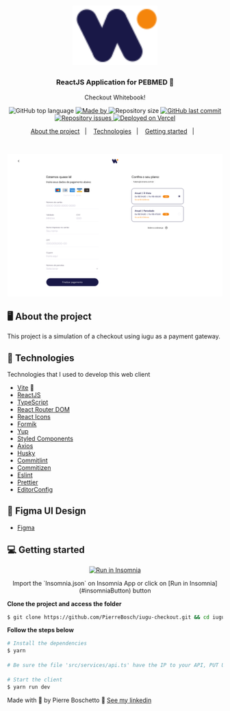 <h1 align="center">
  <img alt="Logo" src="./src/assets/images/white-book.svg" width="200px">
</h1>

<h3 align="center">
  ReactJS Application for PEBMED 💙
</h3>

<p align="center">Checkout Whitebook!</p>

<p align="center">
  <img alt="GitHub top language" src="https://img.shields.io/github/languages/top/PierreBosch/iugu-checkout?color=%F5850B">

  <a href="https://www.linkedin.com/in/pierre-boschetto-924704146/" target="_blank" rel="noopener noreferrer">
    <img alt="Made by" src="https://img.shields.io/badge/made%20by-Pierre%20Boschetto-%F5850B">
  </a>

  <img alt="Repository size" src="https://img.shields.io/github/repo-size/PierreBosch/iugu-checkout?color=%F5850B">

  <a href="https://github.com/PierreBosch/iugu-checkout/commits/main">
    <img alt="GitHub last commit" src="https://img.shields.io/github/last-commit/PierreBosch/iugu-checkout?color=%F5850B">
  </a>

  <a href="https://github.com/PierreBosch/iugu-checkout/issues">
    <img alt="Repository issues" src="https://img.shields.io/github/issues/PierreBosch/iugu-checkout?color=%F5850B">
  </a>

  <a aria-label="vercel" href="https://iugu-checkout.vercel.app" target="_blank">
    <img alt="Deployed on Vercel" src="https://therealsujitk-vercel-badge.vercel.app/?app=therealsujitk-vercel-badge" />
  </a>
</p>

<p align="center">
  <a href="#%EF%B8%8F-about-the-project">About the project</a>&nbsp;&nbsp;&nbsp;|&nbsp;&nbsp;&nbsp;
  <a href="#-technologies">Technologies</a>&nbsp;&nbsp;&nbsp;|&nbsp;&nbsp;&nbsp;
  <a href="#-getting-started">Getting started</a>&nbsp;&nbsp;&nbsp;|&nbsp;&nbsp;&nbsp;
</p>

</br>

<p align="center">
  <img width="800" alt="Layout" src="./print-checkout.png">
</p>

## 🖥 About the project

This project is a simulation of a checkout using iugu as a payment gateway.

## 🚀 Technologies

Technologies that I used to develop this web client

- [Vite](https://vitejs.dev/) 💙
- [ReactJS](https://reactjs.org/)
- [TypeScript](https://www.typescriptlang.org/)
- [React Router DOM](https://reacttraining.com/react-router/)
- [React Icons](https://react-icons.netlify.com/#/)
- [Formik](https://formik.org/)
- [Yup](https://github.com/jquense/yup)
- [Styled Components](https://styled-components.com/)
- [Axios](https://github.com/axios/axios)
- [Husky](https://github.com/typicode/husky)
- [Commitlint](https://github.com/conventional-changelog/commitlint)
- [Commitizen](https://github.com/commitizen/cz-cli)
- [Eslint](https://eslint.org/)
- [Prettier](https://prettier.io/)
- [EditorConfig](https://editorconfig.org/)

## 🎨 Figma UI Design

- [Figma](https://shorturl.ae/4HaUS)

## 💻 Getting started

<p id="insomniaButton" align="center">
  <a href="https://insomnia.rest/run?label=Vialaser%20todo&uri=https%3A%2F%2Fgithub.com%2FPierreBosch%2Ftodo-list-test%2Fblob%2Fmaster%2Fvialaser-todo-insomnia.json" target="_blank"><img src="https://insomnia.rest/images/run.svg" alt="Run in Insomnia"></a>
</p>

<p align="center">Import the `Insomnia.json` on Insomnia App or click on [Run in Insomnia](#insomniaButton) button</p>

**Clone the project and access the folder**

```bash
$ git clone https://github.com/PierreBosch/iugu-checkout.git && cd iugu-checkout
```

**Follow the steps below**

```bash
# Install the dependencies
$ yarn

# Be sure the file 'src/services/api.ts' have the IP to your API, PUT URL in the .env file

# Start the client
$ yarn run dev
```

Made with 💙 by Pierre Boschetto 👋 [See my linkedin](https://www.linkedin.com/in/pierre-boschetto-924704146/)

